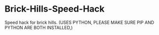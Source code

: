 # Brick-Hills-Speed-Hack
Speed hack for brick hills. (USES PYTHON, PLEASE MAKE SURE PIP AND PYTHON ARE BOTH INSTALLED,)
